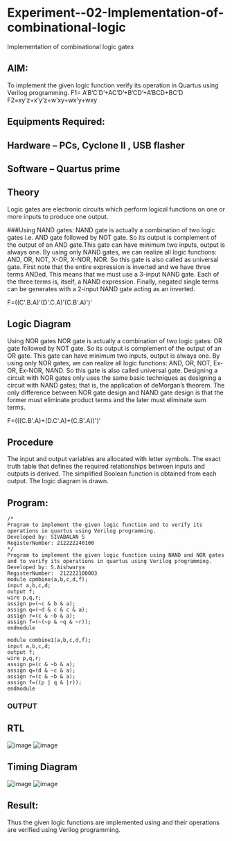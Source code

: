 # Experiment--02-Implementation-of-combinational-logic
Implementation of combinational logic gates
 
## AIM:
To implement the given logic function verify its operation in Quartus using Verilog programming.
 F1= A’B’C’D’+AC’D’+B’CD’+A’BCD+BC’D
F2=xy’z+x’y’z+w’xy+wx’y+wxy
 
 
 
## Equipments Required:
## Hardware – PCs, Cyclone II , USB flasher
## Software – Quartus prime


## Theory
 Logic gates are electronic circuits which perform logical functions on one or more inputs to produce one output.

###Using NAND gates:
NAND gate is actually a combination of two logic gates i.e. AND gate followed by NOT gate. So its output is complement of the output of an AND gate.This gate can have minimum two inputs, output is always one. By using only NAND gates, we can realize all logic functions: AND, OR, NOT, X-OR, X-NOR, NOR. So this gate is also called as universal gate. First note that the entire expression is inverted and we have three terms ANDed. This means that we must use a 3-input NAND gate. Each of the three terms is, itself, a NAND expression. Finally, negated single terms can be generates with a 2-input NAND gate acting as an inverted.

F=((C'.B.A)'(D'.C.A)'(C.B'.A)')'
## Logic Diagram
Using NOR gates NOR gate is actually a combination of two logic gates: OR gate followed by NOT gate. So its output is complement of the output of an OR gate. This gate can have minimum two inputs, output is always one. By using only NOR gates, we can realize all logic functions: AND, OR, NOT, Ex-OR, Ex-NOR, NAND. So this gate is also called universal gate. Designing a circuit with NOR gates only uses the same basic techniques as designing a circuit with NAND gates; that is, the application of deMorgan’s theorem. The only difference between NOR gate design and NAND gate design is that the former must eliminate product terms and the later must eliminate sum terms.

F=(((C.B'.A)+(D.C'.A)+(C.B'.A))')'

## Procedure
The input and output variables are allocated with letter symbols. The exact truth table that defines the required relationships between inputs and outputs is derived. The simplified Boolean function is obtained from each output. The logic diagram is drawn.
## Program:
```
/*
Program to implement the given logic function and to verify its operations in quartus using Verilog programming.
Developed by: SIVABALAN S
RegisterNumber: 212222240100
*/
Program to implement the given logic function using NAND and NOR gates and to verify its operations in quartus using Verilog programming.
Developed by: S.Aishwarya
RegisterNumber:  212222100003
module cpmbine(a,b,c,d,f);
input a,b,c,d;
output f;
wire p,q,r;
assign p=(~c & b & a);
assign q=(~d & c & c & a);
assign r=(c & ~b & a);
assign f=(~(~p & ~q & ~r));
endmodule

module combine1(a,b,c,d,f);
input a,b,c,d;
output f;
wire p,q,r;
assign p=(c & ~b & a);
assign q=(d & ~c & a);
assign r=(c & ~b & a);
assign f=((p | q & |r));
endmodule
```

### OUTPUT
## RTL 
![image](https://user-images.githubusercontent.com/113497347/233157375-87f063b9-efff-4801-9086-d4e624b2743b.png)
![image](https://user-images.githubusercontent.com/113497347/233157429-b5bf9535-caca-40e6-b97a-30769d3af319.png)

## Timing Diagram
![image](https://user-images.githubusercontent.com/113497347/233157742-1fb9a45f-b19a-42a9-b7c7-fdade56bc6ba.png)
![image](https://user-images.githubusercontent.com/113497347/233157811-32f8e226-1878-494a-8693-004c0f008ef0.png)

## Result:
Thus the given logic functions are implemented using  and their operations are verified using Verilog programming.
